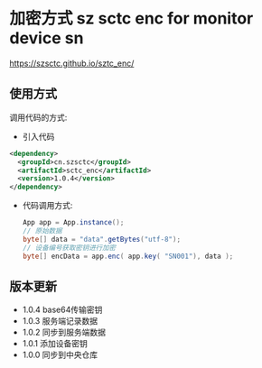 # 加密方式  sz sctc enc for monitor device sn

 https://szsctc.github.io/sztc_enc/

## 使用方式

调用代码的方式:

*  引入代码

```xml
<dependency>
  <groupId>cn.szsctc</groupId>
  <artifactId>sctc_enc</artifactId>
  <version>1.0.4</version>
</dependency>
```


* 代码调用方式:

    ```java
    App app = App.instance();
    // 原始数据
    byte[] data = "data".getBytes("utf-8");
    // 设备编号获取密钥进行加密
    byte[] encData = app.enc( app.key( "SN001"), data );
    ```

## 版本更新

- 1.0.4 base64传输密钥
- 1.0.3 服务端记录数据
- 1.0.2 同步到服务端数据
- 1.0.1 添加设备密钥
- 1.0.0 同步到中央仓库
